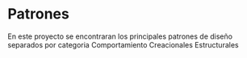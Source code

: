# Patrones

En este proyecto se encontraran los principales patrones de diseño separados por categoria
  Comportamiento
  Creacionales
  Estructurales

  

